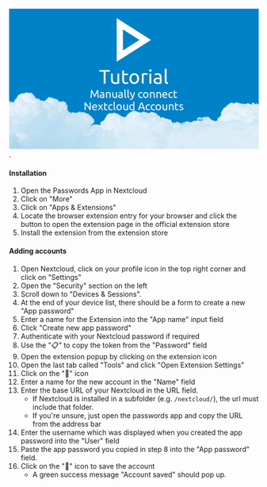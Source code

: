 [![How To: Manual Account Setup](../../_files/_previews/extension-setup-manually.jpg)](../../_files/videos/extension-setup-manual.mp4).

#### Installation
1. Open the Passwords App in Nextcloud
2. Click on "More"
3. Click on "Apps & Extensions"
4. Locate the browser extension entry for your browser and click the button to open the extension page in the official extension store
5. Install the extension from the extension store

#### Adding accounts
1. Open Nextcloud, click on your profile icon in the top right corner and click on "Settings"
2. Open the "Security" section on the left
3. Scroll down to "Devices & Sessions".
4. At the end of your device list, there should be a form to create a new "App password"
5. Enter a name for the Extension into the "App name" input field
6. Click "Create new app password"
7. Authenticate with your Nextcloud password if required
8. Use the "📋" to copy the token from the "Password" field
9. Open the extension popup by clicking on the extension icon
10. Open the last tab called "Tools" and click "Open Extension Settings"
11. Click on the "👤" icon
12. Enter a name for the new account in the "Name" field
13. Enter the base URL of your Nextcloud in the URL field.
    - If Nextcloud is installed in a subfolder (e.g. `/nextcloud/`), the url must include that folder.
    - If you're unsure, just open the passwords app and copy the URL from the address bar
14. Enter the username which was displayed when you created the app password into the "User" field
15. Paste the app password you copied in step 8 into the "App password" field.
16. Click on the "💾" icon to save the account
    - A green success message "Account saved" should pop up.
